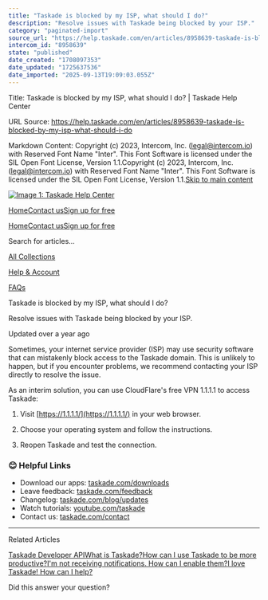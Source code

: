 ```yaml
---
title: "Taskade is blocked by my ISP, what should I do?"
description: "Resolve issues with Taskade being blocked by your ISP."
category: "paginated-import"
source_url: "https://help.taskade.com/en/articles/8958639-taskade-is-blocked-by-my-isp-what-should-i-do"
intercom_id: "8958639"
state: "published"
date_created: "1708097353"
date_updated: "1725637536"
date_imported: "2025-09-13T19:09:03.055Z"
---
```


Title: Taskade is blocked by my ISP, what should I do? | Taskade Help Center

URL Source: https://help.taskade.com/en/articles/8958639-taskade-is-blocked-by-my-isp-what-should-i-do

Markdown Content:
Copyright (c) 2023, Intercom, Inc. (legal@intercom.io) with Reserved Font Name "Inter". This Font Software is licensed under the SIL Open Font License, Version 1.1.Copyright (c) 2023, Intercom, Inc. (legal@intercom.io) with Reserved Font Name "Inter". This Font Software is licensed under the SIL Open Font License, Version 1.1.[Skip to main content](https://help.taskade.com/en/articles/8958639-taskade-is-blocked-by-my-isp-what-should-i-do#main-content)

[![Image 1: Taskade Help Center](https://downloads.intercomcdn.com/i/o/490280/d14603621e78c833c2d0e66f/2d1230f35f3009fff25b2989e93312a5.png)](https://help.taskade.com/en/)

[Home](https://www.taskade.com/)[Contact us](https://www.taskade.com/contact)[Sign up for free](https://www.taskade.com/signup)

[Home](https://www.taskade.com/)[Contact us](https://www.taskade.com/contact)[Sign up for free](https://www.taskade.com/signup)

Search for articles...

[All Collections](https://help.taskade.com/en/)

[Help & Account](https://help.taskade.com/en/collections/8400891-help-account)

[FAQs](https://help.taskade.com/en/collections/8400898-faqs)

Taskade is blocked by my ISP, what should I do?

Resolve issues with Taskade being blocked by your ISP.

Updated over a year ago

Sometimes, your internet service provider (ISP) may use security software that can mistakenly block access to the Taskade domain. This is unlikely to happen, but if you encounter problems, we recommend contacting your ISP directly to resolve the issue.

As an interim solution, you can use CloudFlare's free VPN 1.1.1.1 to access Taskade:

1.   Visit [https://1.1.1.1/](https://1.1.1.1/) in your web browser. 
2.   Choose your operating system and follow the instructions.

3.   Reopen Taskade and test the connection.

### 😊 Helpful Links

*   Download our apps: [taskade.com/downloads](https://taskade.com/downloads) 
*   Leave feedback: [taskade.com/feedback](https://taskade.com/feedback) 
*   Changelog: [taskade.com/blog/updates](https://taskade.com/blog/updates) 
*   Watch tutorials: [youtube.com/taskade](https://youtube.com/taskade) 
*   Contact us: [taskade.com/contact](https://taskade.com/contact) 

* * *

Related Articles

[Taskade Developer API](https://help.taskade.com/en/articles/8958531-taskade-developer-api)[What is Taskade?](https://help.taskade.com/en/articles/8958642-what-is-taskade)[How can I use Taskade to be more productive?](https://help.taskade.com/en/articles/8958648-how-can-i-use-taskade-to-be-more-productive)[I'm not receiving notifications. How can I enable them?](https://help.taskade.com/en/articles/8958667-i-m-not-receiving-notifications-how-can-i-enable-them)[I love Taskade! How can I help?](https://help.taskade.com/en/articles/8958672-i-love-taskade-how-can-i-help)

Did this answer your question?
